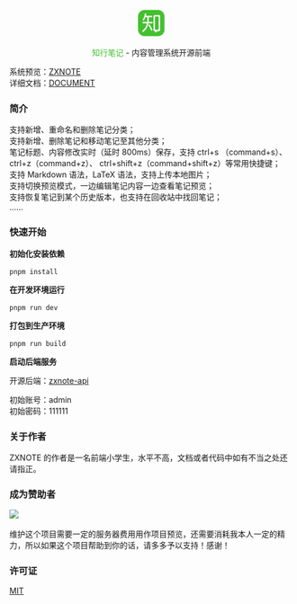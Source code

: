 <p align="center">
  <img src="./src/assets/images/logo.png" width="50px" />
</p>

<p align="center">
  <span style="color: #42c02e">知行笔记</span> - 内容管理系统开源前端
</p>

系统预览：[ZXNOTE](https://zxctb.top:9090/notebook)  
详细文档：[DOCUMENT](./test.numbers)  

### 简介
  
支持新增、重命名和删除笔记分类；  
支持新增、删除笔记和移动笔记至其他分类；  
笔记标题、内容修改实时（延时 800ms）保存，支持 ctrl+s （command+s）、ctrl+z（command+z）、 ctrl+shift+z（command+shift+z）等常用快捷键；  
支持 Markdown 语法，LaTeX 语法，支持上传本地图片；  
支持切换预览模式，一边编辑笔记内容一边查看笔记预览；  
支持恢复笔记到某个历史版本，也支持在回收站中找回笔记；    
……

### 快速开始

**初始化安装依赖**

```
pnpm install
```

**在开发环境运行**

```
pnpm run dev
```

**打包到生产环境**

```
pnpm run build
```

**启动后端服务**  

开源后端：[zxnote-api](https://github.com/xtthaop/zxnote-api)  

初始账号：admin  
初始密码：111111

### 关于作者
ZXNOTE 的作者是一名前端小学生，水平不高，文档或者代码中如有不当之处还请指正。

### 成为赞助者
<img src="https://github.com/xtthaop/image-lib/blob/master/comodo-admin/sponsor.png?raw=true" width="300px" />

维护这个项目需要一定的服务器费用用作项目预览，还需要消耗我本人一定的精力，所以如果这个项目帮助到你的话，请多多予以支持！感谢！

### 许可证
[MIT](LICENSE.md)